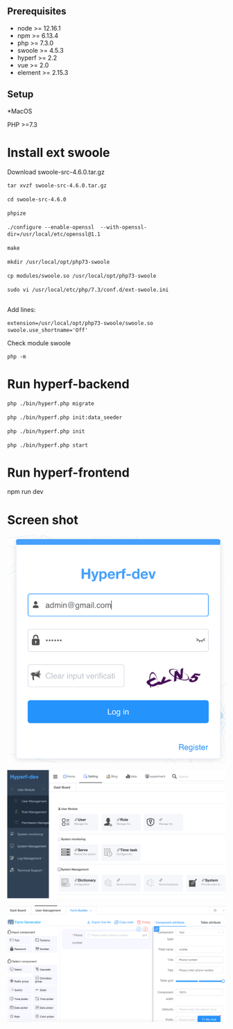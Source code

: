 
## Prerequisites

- node >= 12.16.1
- npm >= 6.13.4
- php >= 7.3.0
- swoole >= 4.5.3
- hyperf >= 2.2
- vue >= 2.0
- element >= 2.15.3

## Setup

*MacOS

PHP >=7.3

# Install ext swoole

Download swoole-src-4.6.0.tar.gz

```
tar xvzf swoole-src-4.6.0.tar.gz    

cd swoole-src-4.6.0

phpize  

./configure --enable-openssl  --with-openssl-dir=/usr/local/etc/openssl@1.1

make

mkdir /usr/local/opt/php73-swoole

cp modules/swoole.so /usr/local/opt/php73-swoole

sudo vi /usr/local/etc/php/7.3/conf.d/ext-swoole.ini


```

Add lines:

```
extension=/usr/local/opt/php73-swoole/swoole.so
swoole.use_shortname='Off'
```

Check module swoole

```
php -m
```

# Run hyperf-backend

```
php ./bin/hyperf.php migrate    

php ./bin/hyperf.php init:data_seeder

php ./bin/hyperf.php init

php ./bin/hyperf.php start
```

# Run hyperf-frontend

npm run dev


# Screen shot

![Alt text](https://github.com/dearvn/hyperf-dev/raw/main/s1.png?raw=true "s1")

![Alt text](https://github.com/dearvn/hyperf-dev/raw/main/s2.png?raw=true "s2")

![Alt text](https://github.com/dearvn/hyperf-dev/raw/main/s3.png?raw=true "s3")
